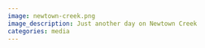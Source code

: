```yaml
---
image: newtown-creek.png
image_description: Just another day on Newtown Creek
categories: media
---
```

